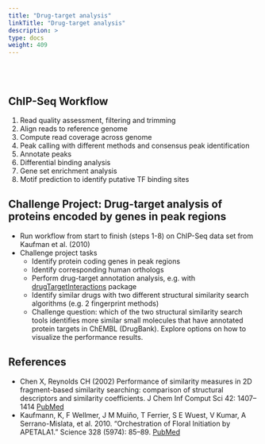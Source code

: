 ```yaml
---
title: "Drug-target analysis"
linkTitle: "Drug-target analysis"
description: >
type: docs
weight: 409
---
```


<br></br>

## ChIP-Seq Workflow  

1. Read quality assessment, filtering and trimming
2. Align reads to reference genome
3. Compute read coverage across genome
4. Peak calling with different methods and consensus peak identification
5. Annotate peaks
6. Differential binding analysis
7. Gene set enrichment analysis
8. Motif prediction to identify putative TF binding sites

## Challenge Project: Drug-target analysis of proteins encoded by genes in peak regions

+ Run workflow from start to finish (steps 1-8) on ChIP-Seq data set from Kaufman et al. (2010)
+ Challenge project tasks
    + Identify protein coding genes in peak regions 
    + Identify corresponding human orthologs 
    + Perform drug-target annotation analysis, e.g. with [drugTargetInteractions](https://bioconductor.org/packages/release/bioc/html/drugTargetInteractions.html) package
    + Identify similar drugs with two different structural similarity search algorithms (e.g. 2 fingerprint methods) 
    + Challenge question: which of the two structural similarity search tools identifies more similar small molecules that have annotated protein targets 
      in ChEMBL (DrugBank). Explore options on how to visualize the performance results. 

## References

+ Chen X, Reynolds CH (2002) Performance of similarity measures in 2D fragment-based similarity searching: comparison of structural descriptors and similarity coefficients. J Chem Inf Comput Sci 42: 1407–1414 [PubMed](https://pubmed.ncbi.nlm.nih.gov/12444738/)
+ Kaufmann, K, F Wellmer, J M Muiño, T Ferrier, S E Wuest, V Kumar, A Serrano-Mislata, et al. 2010. “Orchestration of Floral Initiation by APETALA1.” Science 328 (5974): 85–89. [PubMed](https://pubmed.ncbi.nlm.nih.gov/20360106/)



